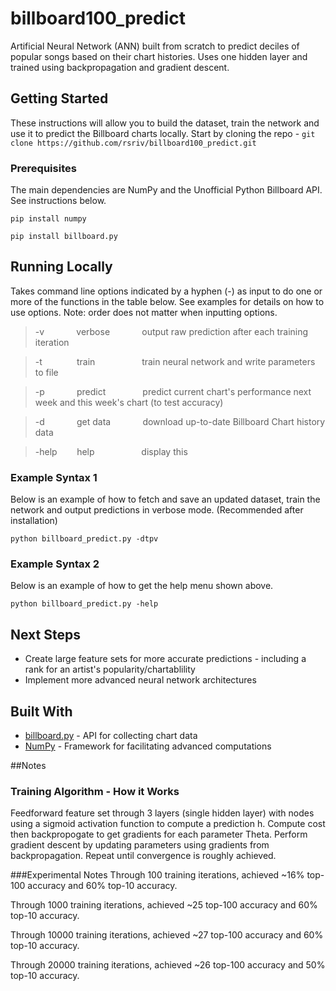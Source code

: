 # billboard100_predict
Artificial Neural Network (ANN) built from scratch to predict deciles of popular songs based on their chart histories. Uses one hidden layer and trained using backpropagation and gradient descent.

## Getting Started

These instructions will allow you to build the dataset, train the network and use it to predict the Billboard charts locally. Start by cloning the repo - `git clone https://github.com/rsriv/billboard100_predict.git`

### Prerequisites

The main dependencies are NumPy and the Unofficial Python Billboard API. See instructions below.

```
pip install numpy
```

```
pip install billboard.py
```



## Running Locally

Takes command line options indicated by a hyphen (-) as input to do one or more of the functions in the table below. See examples for details on how to use options. Note: order does not matter when inputting options.
>-v &nbsp;&nbsp;&nbsp;&nbsp;&nbsp;&nbsp;&nbsp;&nbsp;&nbsp;&nbsp;&nbsp; verbose  &nbsp;&nbsp;&nbsp;&nbsp;&nbsp;&nbsp;&nbsp;&nbsp;&nbsp;&nbsp;&nbsp;  output raw prediction after each training iteration

>-t &nbsp;&nbsp;&nbsp;&nbsp;&nbsp;&nbsp;&nbsp;&nbsp;&nbsp;&nbsp;&nbsp;&nbsp;  train &nbsp;&nbsp;&nbsp;&nbsp;&nbsp;&nbsp;&nbsp;&nbsp;&nbsp;&nbsp;&nbsp;&nbsp;&nbsp;&nbsp; &nbsp;&nbsp;       train neural network and write parameters to file

>-p &nbsp;&nbsp;&nbsp;&nbsp;&nbsp;&nbsp;&nbsp;&nbsp;&nbsp;&nbsp;&nbsp; predict &nbsp;&nbsp;&nbsp;&nbsp;&nbsp;&nbsp;&nbsp;&nbsp;&nbsp;&nbsp;&nbsp;&nbsp;&nbsp;    predict current chart's performance next week and this week's chart (to test accuracy)

>-d &nbsp;&nbsp;&nbsp;&nbsp;&nbsp;&nbsp;&nbsp;&nbsp;&nbsp;&nbsp;&nbsp; get data &nbsp;&nbsp;&nbsp;&nbsp;&nbsp;&nbsp;&nbsp;&nbsp;&nbsp;&nbsp;&nbsp;   download up-to-date Billboard Chart history data

>-help &nbsp;&nbsp;&nbsp;&nbsp;&nbsp;&nbsp; help &nbsp;&nbsp;&nbsp;&nbsp;&nbsp;&nbsp;&nbsp;&nbsp;&nbsp;&nbsp;&nbsp;&nbsp;&nbsp;&nbsp; &nbsp;&nbsp;       display this

### Example Syntax 1

Below is an example of how to fetch and save an updated dataset, train the network and output predictions in verbose mode. (Recommended after installation)

```
python billboard_predict.py -dtpv
```

### Example Syntax 2

Below is an example of how to get the help menu shown above.

```
python billboard_predict.py -help
```

## Next Steps

* Create large feature sets for more accurate predictions - including a rank for an artist's popularity/chartablility
* Implement more advanced neural network architectures

## Built With

* [billboard.py](https://github.com/guoguo12/billboard-charts) - API for collecting chart data
* [NumPy](http://www.numpy.org) - Framework for facilitating advanced computations


##Notes
### Training Algorithm - How it Works

Feedforward feature set through 3 layers (single hidden layer) with nodes using a sigmoid activation function to compute a prediction h. Compute cost then backpropogate to get gradients for each parameter Theta. Perform gradient descent by updating parameters using gradients from backpropagation. Repeat until convergence is roughly achieved.

###Experimental Notes
Through 100 training iterations, achieved ~16% top-100 accuracy and 60% top-10
accuracy.

Through 1000 training iterations, achieved ~25 top-100 accuracy and 60% top-10
accuracy.

Through 10000 training iterations, achieved ~27 top-100 accuracy and 60% top-10
accuracy.

Through 20000 training iterations, achieved ~26 top-100 accuracy and 50% top-10
accuracy.
